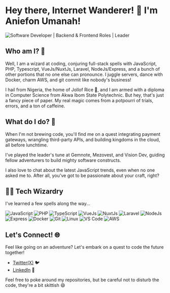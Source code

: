 # Hey there, Internet Wanderer! 👋 I'm Aniefon Umanah!

![Software Developer | Backend & Frontend Roles | Leader](https://images.unsplash.com/photo-1626968361222-291e74711449?ixlib=rb-4.0.3&ixid=M3wxMjA3fDB8MHxwaG90by1wYWdlfHx8fGVufDB8fHx8fA%3D%3D&auto=format&fit=crop&w=2070&q=80)

## Who am I? 🤔

Well, I am a wizard at coding, conjuring full-stack spells with JavaScript, PHP, Typescript, VueJs/NuxtJs, Laravel, NodeJs/Express, and a bunch of other portions that no one else can pronounce. I juggle servers, dance with Docker, charm AWS, and git commit like nobody's business!

I hail from Nigeria, the home of Jollof Rice 🍚, and I am armed with a diploma in Computer Science from Akwa Ibom State Polytechnic. But hey, that's just a fancy piece of paper. My real magic comes from a potpourri of trials, errors, and a ton of caffeine.

## What do I do? 🚀

When I'm not brewing code, you'll find me on a quest integrating payment gateways, wrangling third-party APIs, and building kingdoms in the cloud, all before lunchtime.

I've played the leader's tune at Gemnote, Mezovest, and Vision Dev, guiding fellow adventurers to build mighty software constructs.

I also love to chat about the latest JavaScript trends, even when no one asked me to. After all, you've got to be passionate about your craft, right?

## 🧙‍♂️ Tech Wizardry

I've learned a few spells along the way...

![JavaScript](https://img.shields.io/badge/-JavaScript-black?style=flat-square&logo=javascript)
![PHP](https://img.shields.io/badge/-PHP-black?style=flat-square&logo=php)
![TypeScript](https://img.shields.io/badge/-TypeScript-black?style=flat-square&logo=typescript)
![VueJs](https://img.shields.io/badge/-Vue.js-black?style=flat-square&logo=vue.js)
![NuxtJs](https://img.shields.io/badge/-Nuxt.js-black?style=flat-square&logo=nuxt.js)
![Laravel](https://img.shields.io/badge/-Laravel-black?style=flat-square&logo=laravel)
![NodeJs](https://img.shields.io/badge/-Node.js-black?style=flat-square&logo=node.js)
![Express](https://img.shields.io/badge/-Express-black?style=flat-square&logo=express)
![Docker](https://img.shields.io/badge/-Docker-black?style=flat-square&logo=docker)
![Git](https://img.shields.io/badge/-Git-black?style=flat-square&logo=git)
![Linux](https://img.shields.io/badge/-Linux-black?style=flat-square&logo=linux)
![VS Code](https://img.shields.io/badge/-VS%20Code-black?style=flat-square&logo=visual-studio-code)
![AWS](https://img.shields.io/badge/-AWS-black?style=flat-square&logo=amazon-aws)

## Let's Connect! 🌐

Feel like going on an adventure? Let's embark on a quest to code the future together!

- [Twitter(X)](https://twitter.com/aniefon_dev) 🐦
- [LinkedIn](https://linkedin.com/in/aniefon-umanah) 💼

Feel free to poke around my repositories, but be careful not to disturb the code, they're a bit skittish 😄

